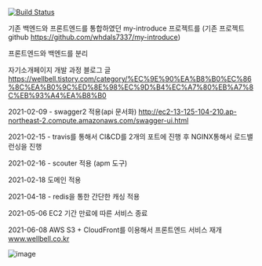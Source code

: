
[![Build Status](https://travis-ci.com/whdals7337/myintroduce-backend-project.svg?branch=master)](https://travis-ci.com/whdals7337/myintroduce-backend-project)

기존 백엔드와 프론트엔드를 통합하였던 my-introduce 프로젝트를 (기존 프로젝트 github https://github.com/whdals7337/my-introduce)

프론트엔드와 백엔드를 분리

자기소개페이지 개발 과정 블로그 글
https://wellbell.tistory.com/category/%EC%9E%90%EA%B8%B0%EC%86%8C%EA%B0%9C%ED%8E%98%EC%9D%B4%EC%A7%80%EB%A7%8C%EB%93%A4%EA%B8%B0

2021-02-09 - swagger2 적용(api 문서화)
http://ec2-13-125-104-210.ap-northeast-2.compute.amazonaws.com/swagger-ui.html

2021-02-15 - travis를 통해서 CI&CD를 2개의 포트에 진행 후 NGINX통해서 로드밸런싱을 진행

2021-02-16 - scouter 적용 (apm 도구)

2021-02-18 도메인 적용

2021-04-18 - redis을 통한 간단한 캐싱 적용

2021-05-06 EC2 기간 만료에 따른 서비스 종료

2021-06-08 AWS S3 + CloudFront를 이용해서 프론트엔드 서비스 재개 www.wellbell.co.kr

![image](https://user-images.githubusercontent.com/55545105/121142595-1ee63980-c877-11eb-8c42-bbddd0c26898.png)
